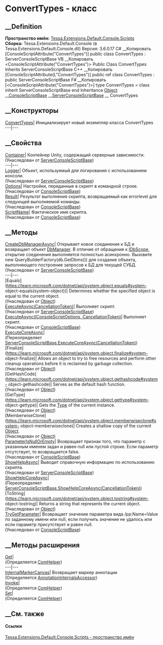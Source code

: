 # ConvertTypes - класс
##  __Definition
 **Пространство имён:**
[Tessa.Extensions.Default.Console.Scripts](N_Tessa_Extensions_Default_Console_Scripts.htm)  
 **Сборка:** Tessa.Extensions.Default.Console (в
Tessa.Extensions.Default.Console.dll) Версия: 3.6.0.17
C# __Копировать
    [ConsoleScriptAttribute("ConvertTypes")]
    public class ConvertTypes : ServerConsoleScriptBase
VB __Копировать
    <ConsoleScriptAttribute("ConvertTypes")>
    Public Class ConvertTypes
    	Inherits ServerConsoleScriptBase
C++ __Копировать
    [ConsoleScriptAttribute(L"ConvertTypes")]
    public ref class ConvertTypes : public ServerConsoleScriptBase
F# __Копировать
     [<ConsoleScriptAttribute("ConvertTypes")>]
    type ConvertTypes = 
        class
            inherit ServerConsoleScriptBase
        end
Inheritance
    [Object](https://learn.microsoft.com/dotnet/api/system.object) __[ConsoleScriptBase](T_Tessa_Platform_ConsoleApps_ConsoleScriptBase.htm) __[ServerConsoleScriptBase](T_Tessa_Platform_ConsoleApps_ServerConsoleScriptBase.htm) __ ConvertTypes
##  __Конструкторы
[ConvertTypes](M_Tessa_Extensions_Default_Console_Scripts_ConvertTypes__ctor.htm)|
Инициализирует новый экземпляр класса ConvertTypes  
---|---  
##  __Свойства
[Container](P_Tessa_Platform_ConsoleApps_ServerConsoleScriptBase_Container.htm)|
Контейнер Unity, содержащий серверные зависимости.  
(Унаследован от
[ServerConsoleScriptBase](T_Tessa_Platform_ConsoleApps_ServerConsoleScriptBase.htm))  
---|---  
[Logger](P_Tessa_Platform_ConsoleApps_ServerConsoleScriptBase_Logger.htm)|
Объект, используемый для логирования с использованием консоли.  
(Унаследован от
[ServerConsoleScriptBase](T_Tessa_Platform_ConsoleApps_ServerConsoleScriptBase.htm))  
[Options](P_Tessa_Platform_ConsoleApps_ConsoleScriptBase_Options.htm)|
Настройки, переданные в скрипт в командной строке.  
(Унаследован от
[ConsoleScriptBase](T_Tessa_Platform_ConsoleApps_ConsoleScriptBase.htm))  
[Result](P_Tessa_Platform_ConsoleApps_ConsoleScriptBase_Result.htm)|
Результат выполнения скрипта, возвращаемый как errorlevel для следующей
выполняемой команды.  
(Унаследован от
[ConsoleScriptBase](T_Tessa_Platform_ConsoleApps_ConsoleScriptBase.htm))  
[ScriptName](P_Tessa_Platform_ConsoleApps_ConsoleScriptBase_ScriptName.htm)|
Фактическое имя скрипта.  
(Унаследован от
[ConsoleScriptBase](T_Tessa_Platform_ConsoleApps_ConsoleScriptBase.htm))  
##  __Методы
[CreateDbManagerAsync](M_Tessa_Platform_ConsoleApps_ServerConsoleScriptBase_CreateDbManagerAsync.htm)|
Открывает новое соединение к БД и возвращает объект
[DbManager](T_Tessa_Platform_Data_DbManager.htm). В отличие от обращения к
[IDbScope](T_Tessa_Platform_Data_IDbScope.htm), открытие соединения
выполняется полностью асинхронно. Вызовите new
QueryBuilderFactory(db.GetDbms()) для создание объекта, выполняющего
построение запросов к БД для текущей СУБД.  
(Унаследован от
[ServerConsoleScriptBase](T_Tessa_Platform_ConsoleApps_ServerConsoleScriptBase.htm))  
---|---  
[Equals](https://learn.microsoft.com/dotnet/api/system.object.equals#system-
object-equals\(system-object\))| Determines whether the specified object is
equal to the current object.  
(Унаследован от
[Object](https://learn.microsoft.com/dotnet/api/system.object))  
[ExecuteAsync(CancellationToken)](M_Tessa_Platform_ConsoleApps_ServerConsoleScriptBase_ExecuteAsync.htm)|
Выполняет скрипт.  
(Унаследован от
[ServerConsoleScriptBase](T_Tessa_Platform_ConsoleApps_ServerConsoleScriptBase.htm))  
[ExecuteAsync(IConsoleScriptOptions,
CancellationToken)](M_Tessa_Platform_ConsoleApps_ConsoleScriptBase_ExecuteAsync_1.htm)|
Выполняет скрипт.  
(Унаследован от
[ConsoleScriptBase](T_Tessa_Platform_ConsoleApps_ConsoleScriptBase.htm))  
[ExecuteCoreAsync](M_Tessa_Extensions_Default_Console_Scripts_ConvertTypes_ExecuteCoreAsync.htm)|  
(Переопределяет
[ServerConsoleScriptBase.ExecuteCoreAsync(CancellationToken)](M_Tessa_Platform_ConsoleApps_ServerConsoleScriptBase_ExecuteCoreAsync.htm))  
[Finalize](https://learn.microsoft.com/dotnet/api/system.object.finalize#system-
object-finalize)| Allows an object to try to free resources and perform other
cleanup operations before it is reclaimed by garbage collection.  
(Унаследован от
[Object](https://learn.microsoft.com/dotnet/api/system.object))  
[GetHashCode](https://learn.microsoft.com/dotnet/api/system.object.gethashcode#system-
object-gethashcode)| Serves as the default hash function.  
(Унаследован от
[Object](https://learn.microsoft.com/dotnet/api/system.object))  
[GetType](https://learn.microsoft.com/dotnet/api/system.object.gettype#system-
object-gettype)| Gets the
[Type](https://learn.microsoft.com/dotnet/api/system.type) of the current
instance.  
(Унаследован от
[Object](https://learn.microsoft.com/dotnet/api/system.object))  
[MemberwiseClone](https://learn.microsoft.com/dotnet/api/system.object.memberwiseclone#system-
object-memberwiseclone)| Creates a shallow copy of the current
[Object](https://learn.microsoft.com/dotnet/api/system.object).  
(Унаследован от
[Object](https://learn.microsoft.com/dotnet/api/system.object))  
[ParameterIsNullOrEmpty](M_Tessa_Platform_ConsoleApps_ConsoleScriptBase_ParameterIsNullOrEmpty.htm)|
Возвращает признак того, что параметр с указанным именем задан и равен null
или пустой строке. Если параметр отсутствует, то возвращается false.  
(Унаследован от
[ConsoleScriptBase](T_Tessa_Platform_ConsoleApps_ConsoleScriptBase.htm))  
[ShowHelpAsync](M_Tessa_Platform_ConsoleApps_ServerConsoleScriptBase_ShowHelpAsync.htm)|
Выводит справочную информацию по использованию скрипта.  
(Унаследован от
[ServerConsoleScriptBase](T_Tessa_Platform_ConsoleApps_ServerConsoleScriptBase.htm))  
[ShowHelpCoreAsync](M_Tessa_Extensions_Default_Console_Scripts_ConvertTypes_ShowHelpCoreAsync.htm)|  
(Переопределяет
[ServerConsoleScriptBase.ShowHelpCoreAsync(CancellationToken)](M_Tessa_Platform_ConsoleApps_ServerConsoleScriptBase_ShowHelpCoreAsync.htm))  
[ToString](https://learn.microsoft.com/dotnet/api/system.object.tostring#system-
object-tostring)| Returns a string that represents the current object.  
(Унаследован от
[Object](https://learn.microsoft.com/dotnet/api/system.object))  
[TryGetParameter](M_Tessa_Platform_ConsoleApps_ConsoleScriptBase_TryGetParameter.htm)|
Возвращает значение параметра вида /pp:Name=Value по заданному имени или null,
если получить значение не удалось или если параметр присутствует и равен null.  
(Унаследован от
[ConsoleScriptBase](T_Tessa_Platform_ConsoleApps_ConsoleScriptBase.htm))  
##  __Методы расширения
[Get](M_Tessa_Extensions_Default_Client_EDS_ComHelper_Get.htm)|  
(Определяется
[ComHelper](T_Tessa_Extensions_Default_Client_EDS_ComHelper.htm))  
---|---  
[InternalMarkerCanvas](M_Tessa_UI_Views_Charting_Annotations_AnnotationInternalsAccessor_InternalMarkerCanvas.htm)|
Возвращает маркер аннотации  
(Определяется
[AnnotationInternalsAccessor](T_Tessa_UI_Views_Charting_Annotations_AnnotationInternalsAccessor.htm))  
[Invoke](M_Tessa_Extensions_Default_Client_EDS_ComHelper_Invoke.htm)|  
(Определяется
[ComHelper](T_Tessa_Extensions_Default_Client_EDS_ComHelper.htm))  
[Set](M_Tessa_Extensions_Default_Client_EDS_ComHelper_Set.htm)|  
(Определяется
[ComHelper](T_Tessa_Extensions_Default_Client_EDS_ComHelper.htm))  
##  __См. также
#### Ссылки
[Tessa.Extensions.Default.Console.Scripts - пространство
имён](N_Tessa_Extensions_Default_Console_Scripts.htm)
